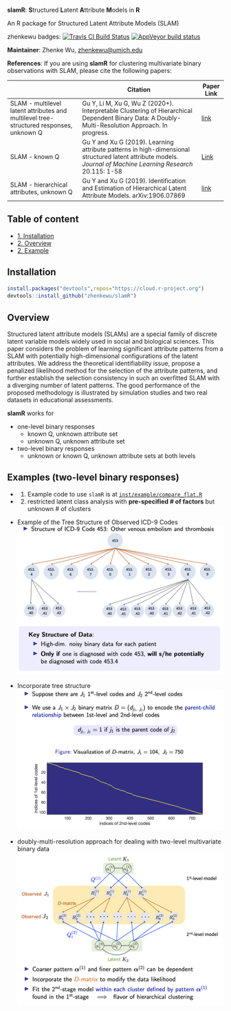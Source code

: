 **slamR**: **S**tructured **L**atent **A**ttribute **M**odels in **R**

An R package for Structured Latent Attribute Models (SLAM)

zhenkewu badges:
[![Travis CI Build Status](https://travis-ci.org/zhenkewu/slamR.svg?branch=master)](https://travis-ci.org/zhenkewu/slamR)
[![AppVeyor build status](https://ci.appveyor.com/api/projects/status/github/zhenkewu/slamR?branch=master&svg=true)](https://ci.appveyor.com/project/zhenkewu/slamR)

**Maintainer**: Zhenke Wu, zhenkewu@umich.edu

**References**: If you are using **slamR** for clustering multivariate binary
observations with SLAM, please cite the following papers:

|       | Citation     | Paper Link
| -------------  | -------------  | -------------  |
| SLAM - multilevel latent attributes and multilevel tree-structured responses, unknown Q | Gu Y, Li M, Xu G, Wu Z (2020+). Interpretable Clustering of Hierarchical Dependent Binary Data: A Doubly-Multi-Resolution Approach. In progress. | [link]()|
| SLAM - known Q    | Gu Y and Xu G (2019). Learning attribute patterns in high-dimensional structured latent attribute models. *Journal of Machine Learning Research* 20.115: 1-58   |[Link](http://jmlr.org/papers/v20/19-197.html)| 
| SLAM - hierarchical attributes, unknown Q | Gu Y and Xu G (2019). Identification and Estimation of Hierarchical Latent Attribute Models. arXiv:1906.07869| [link](https://arxiv.org/abs/1906.07869)|


## Table of content
- [1. Installation](#id-section1)
- [2. Overview](#id-section2)
- [2. Example](#id-section3)

<div id='id-section1'/>

Installation
--------------
```r
install.packages("devtools",repos="https://cloud.r-project.org")
devtools::install_github("zhenkewu/slamR")
```
<div id='id-section2'/>

Overview
----------
Structured latent attribute models (SLAMs) are a special family of discrete latent variable models widely used in social and biological sciences. This paper considers the problem of learning significant attribute patterns from a SLAM with potentially high-dimensional configurations of the latent attributes. We address the theoretical identifiability issue, propose a penalized likelihood method for the selection of the attribute patterns, and further establish the selection consistency in such an overfitted SLAM with a diverging number of latent patterns. The good performance of the proposed methodology is illustrated by simulation studies and two real datasets in educational assessments.

**slamR** works for 

* one-level binary responses
	-  known Q, unknown attribute set
    -  unknown Q, unknown attribute set
* two-level binary responses
	-  unknown or known Q, unknown attribute sets at both levels


<div id='id-section3'/>

Examples (two-level binary responses)
---------

- 1. Example code to use `slamR` is at [`inst/example/compare_flat.R`](inst/example/compare_flat.R)

- 2. restricted latent class analysis with **pre-specified # of factors** but unknown # of clusters

* Example of the Tree Structure of Observed ICD-9 Codes
![](inst/example_figure/tree.png)

* Incorporate tree structure
![](inst/example_figure/tree_D.png)

* doubly-multi-resolution approach for dealing with two-level multivariate binary data
![](inst/example_figure/model_structure.png)



